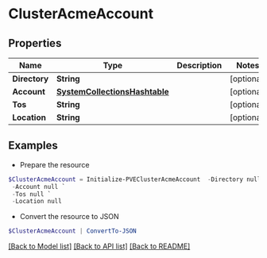 # ClusterAcmeAccount
## Properties

Name | Type | Description | Notes
------------ | ------------- | ------------- | -------------
**Directory** | **String** |  | [optional] 
**Account** | [**SystemCollectionsHashtable**](.md) |  | [optional] 
**Tos** | **String** |  | [optional] 
**Location** | **String** |  | [optional] 

## Examples

- Prepare the resource
```powershell
$ClusterAcmeAccount = Initialize-PVEClusterAcmeAccount  -Directory null `
 -Account null `
 -Tos null `
 -Location null
```

- Convert the resource to JSON
```powershell
$ClusterAcmeAccount | ConvertTo-JSON
```

[[Back to Model list]](../README.md#documentation-for-models) [[Back to API list]](../README.md#documentation-for-api-endpoints) [[Back to README]](../README.md)

